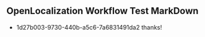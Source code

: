 ## OpenLocalization Workflow Test MarkDown
* 1d27b003-9730-440b-a5c6-7a6831491da2 thanks!

<!--HONumber=Sep16_HO1-->


